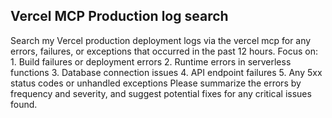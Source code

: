 
## Vercel MCP Production log search

Search my Vercel production deployment logs via the vercel mcp for any errors, failures, or exceptions that occurred in the past 12 hours. Focus on: 1. Build failures or deployment errors 2. Runtime errors in serverless functions 3. Database connection issues 4. API endpoint failures 5. Any 5xx status codes or unhandled exceptions Please summarize the errors by frequency and severity, and suggest potential fixes for any critical issues found.